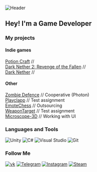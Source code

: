 ![Header](https://github.com/ShakhzodHD/ShahzodHD/blob/main/assets/header.png) 
## Hey! I'm a Game Developer 

### My projects
#### Indie games
[Potion Craft](https://github.com/ShakhzodHD/PotionCraft) // <br> 
[Dark Nether 2: Revenge of the Fallen](https://github.com/ShakhzodHD/DarkNether2) // <br> 
[Dark Nether](https://github.com/ShakhzodHD/DarkNether) // <br> 
#### Other 
[Zombie Defence](https://github.com/ShakhzodHD/Zombie-Defence) // Cooperative (Photon)  <br> 
[Playclapp](https://github.com/ShakhzodHD/Playclapp) // Test assignment  <br> 
[EmoteChess](https://github.com/ShakhzodHD/EmoteChess) // Outsourcing  <br> 
[WeaponTarget](https://github.com/ShakhzodHD/WeaponTarget) // Test assignment  <br> 
[Microscope-3D](https://github.com/ShakhzodHD/Microscope-3D) // Working with UI <br> 
### Languages and Tools
![Unity](https://img.shields.io/badge/-Unity-%23000000?style=for-the-badge&logo=unity)
![C#](https://img.shields.io/badge/C%23-%23239120.svg?style=for-the-badge&logo=c-sharp&logoColor=white)
![Visual Studio](https://img.shields.io/badge/Visual%20Studio-5C2D91.svg?style=for-the-badge&logo=visual-studio&logoColor=white)
![Git](https://img.shields.io/badge/git-%23F05033.svg?style=for-the-badge&logo=git&logoColor=white)<br>

### Follow Me
[![vk](https://img.shields.io/badge/-ВКонтакте-4f7db3?style=for-the-badge&logo=VK)](https://vk.com/khalimov202)
[![Telegram](https://img.shields.io/badge/-Telegram-2CA5E0?style=for-the-badge&logo=telegram)](https://t.me/shahzodhd)
[![Instagram](https://img.shields.io/badge/-Instagram-%23E4405F?style=for-the-badge&logo=Instagram&logoColor=white)](https://www.instagram.com/khalimov02/)
[![Steam](https://img.shields.io/badge/-steam-%23000000?style=for-the-badge&logo=steam&logoColor=white)](https://steamcommunity.com/id/1504043)

<!---
### I'm working on:
[Dark Nether 2: Revenge of the Fallen](https://github.com/ShakhzodHD/DarkNether2)
-->
